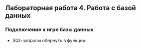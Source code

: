 ##                             Лабораторная работа 4. Работа с базой данных

### Подключение к игре базы данных
* SQL-запросы обернуть в функции.

